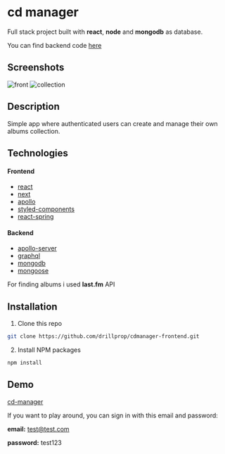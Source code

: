 # cd manager

Full stack project built with **react**, **node** and **mongodb** as database.

You can find backend code [here](https://github.com/drillprop/cdmanager-frontend)

## Screenshots

![front](https://user-images.githubusercontent.com/51168865/82314148-a8576f00-99c9-11ea-9848-58007cca78f0.png)
![collection](https://user-images.githubusercontent.com/51168865/82314151-a9889c00-99c9-11ea-9c7b-285fa598cd3b.png)

## Description

Simple app where authenticated users can create and manage their own albums collection.

## Technologies

#### Frontend

- [react](https://reactjs.org/)
- [next](https://nextjs.org/)
- [apollo](https://www.apollographql.com/)
- [styled-components](https://www.styled-components.com/)
- [react-spring](https://www.react-spring.io/)

#### Backend

- [apollo-server](https://www.apollographql.com/)
- [graphql](https://graphql.org/)
- [mongodb](https://www.mongodb.com/)
- [mongoose](https://mongoosejs.com/)

For finding albums i used **last.fm** API

## Installation

1. Clone this repo

```sh
git clone https://github.com/drillprop/cdmanager-frontend.git
```

2. Install NPM packages

```sh
npm install
```

## Demo

[cd-manager](https://cdmanager-frontend.now.sh/)

If you want to play around, you can sign in with this email and password:

**email:** test@test.com

**password:** test123
